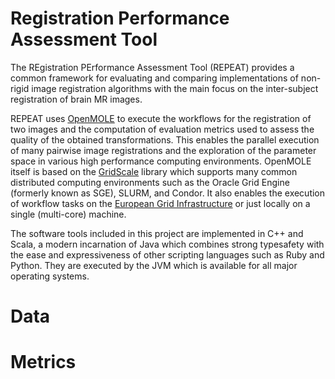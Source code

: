 Registration Performance Assessment Tool
========================================

The REgistration PErformance Assessment Tool (REPEAT) provides a common framework for evaluating and comparing implementations of non-rigid image registration algorithms with the main focus on the inter-subject registration of brain MR images.

REPEAT uses [OpenMOLE](http://openmole.org/) to execute the workflows for the registration of two images and the computation of evaluation metrics used to assess the quality of the obtained transformations. This enables the parallel execution of many pairwise image registrations and the exploration of the parameter space in various high performance computing environments. OpenMOLE itself is based on the [GridScale](https://github.com/openmole/gridscale) library which supports many common distributed computing environments such as the Oracle Grid Engine (formerly known as SGE), SLURM, and Condor. It also enables the execution of workflow tasks on the [European Grid Infrastructure](http://www.egi.eu) or just locally on a single (multi-core) machine.

The software tools included in this project are implemented in C++ and Scala, a modern incarnation of Java which combines strong typesafety with the ease and expressiveness of other scripting languages such as Ruby and Python. They are executed by the JVM which is available for all major operating systems.

Data
====


Metrics
=======
